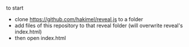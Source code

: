 to start 
- clone https://github.com/hakimel/reveal.js to a folder
- add files of this repository to that reveal folder (will overwrite reveal's index.html)
- then open index.html
